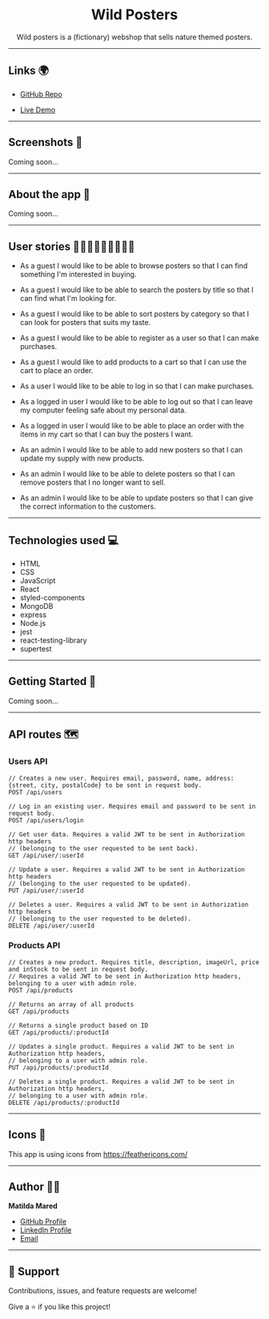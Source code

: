 <h1 align="center">Wild Posters</h1>

<p align="center">Wild posters is a (fictionary) webshop that sells nature themed posters.</p>

---

## Links 🌍

- [GitHub Repo](https://github.com/MatildaMared/nature-shop "Github Repo")

- [Live Demo](https://matildamared-nature-shop.herokuapp.com/ "Live View")

---

## Screenshots 📸

Coming soon...

---

## About the app 📝

Coming soon...

---

## User stories 👩🏼‍⚕️👩🏼‍🎤👷🏽‍♀️

- As a guest I would like to be able to browse posters so that I can find something I'm interested in buying.

- As a guest I would like to be able to search the posters by title so that I can find what I'm looking for.

- As a guest I would like to be able to sort posters by category so that I can look for posters that suits my taste.

- As a guest I would like to be able to register as a user so that I can make purchases.

- As a guest I would like to add products to a cart so that I can use the cart to place an order.

- As a user I would like to be able to log in so that I can make purchases.

- As a logged in user I would like to be able to log out so that I can leave my computer feeling safe about my personal data.

- As a logged in user I would like to be able to place an order with the items in my cart so that I can buy the posters I want.

- As an admin I would like to be able to add new posters so that I can update my supply with new products.

- As an admin I would like to be able to delete posters so that I can remove posters that I no longer want to sell.

- As an admin I would like to be able to update posters so that I can give the correct information to the customers.

---

## Technologies used 💻

- HTML
- CSS
- JavaScript
- React
- styled-components
- MongoDB
- express
- Node.js
- jest
- react-testing-library
- supertest

---

## Getting Started 🛫

Coming soon...

---

## API routes 🗺

### Users API

```
// Creates a new user. Requires email, password, name, address: {street, city, postalCode} to be sent in request body.
POST /api/users

// Log in an existing user. Requires email and password to be sent in request body.
POST /api/users/login

// Get user data. Requires a valid JWT to be sent in Authorization http headers
// (belonging to the user requested to be sent back).
GET /api/user/:userId

// Update a user. Requires a valid JWT to be sent in Authorization http headers
// (belonging to the user requested to be updated).
PUT /api/user/:userId

// Deletes a user. Requires a valid JWT to be sent in Authorization http headers
// (belonging to the user requested to be deleted).
DELETE /api/user/:userId
```

### Products API

```
// Creates a new product. Requires title, description, imageUrl, price and inStock to be sent in request body.
// Requires a valid JWT to be sent in Authorization http headers, belonging to a user with admin role.
POST /api/products

// Returns an array of all products
GET /api/products

// Returns a single product based on ID
GET /api/products/:productId

// Updates a single product. Requires a valid JWT to be sent in Authorization http headers,
// belonging to a user with admin role.
PUT /api/products/:productId

// Deletes a single product. Requires a valid JWT to be sent in Authorization http headers,
// belonging to a user with admin role.
DELETE /api/products/:productId
```

---

## Icons 🎨

This app is using icons from https://feathericons.com/

---

## Author 👩‍💻

**Matilda Mared**

- [GitHub Profile](https://github.com/MatildaMared "MatildaMared")
- [LinkedIn Profile](https://www.linkedin.com/in/matilda-mared "MatildaMared")
- [Email](mailto:rohitjain19060@gmail.com?subject=Hi "Hi!")

---

## 🤝 Support

Contributions, issues, and feature requests are welcome!

Give a ⭐️ if you like this project!
